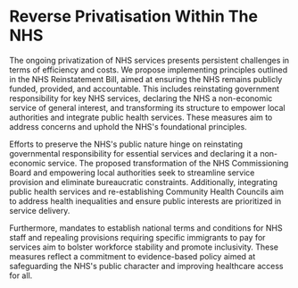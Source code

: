 Reverse Privatisation Within The NHS
====================================

The ongoing privatization of NHS services presents persistent challenges in terms of efficiency and costs. We propose implementing principles outlined in the NHS Reinstatement Bill, aimed at ensuring the NHS remains publicly funded, provided, and accountable. This includes reinstating government responsibility for key NHS services, declaring the NHS a non-economic service of general interest, and transforming its structure to empower local authorities and integrate public health services. These measures aim to address concerns and uphold the NHS's foundational principles.

Efforts to preserve the NHS's public nature hinge on reinstating governmental responsibility for essential services and declaring it a non-economic service. The proposed transformation of the NHS Commissioning Board and empowering local authorities seek to streamline service provision and eliminate bureaucratic constraints. Additionally, integrating public health services and re-establishing Community Health Councils aim to address health inequalities and ensure public interests are prioritized in service delivery.

Furthermore, mandates to establish national terms and conditions for NHS staff and repealing provisions requiring specific immigrants to pay for services aim to bolster workforce stability and promote inclusivity. These measures reflect a commitment to evidence-based policy aimed at safeguarding the NHS's public character and improving healthcare access for all.